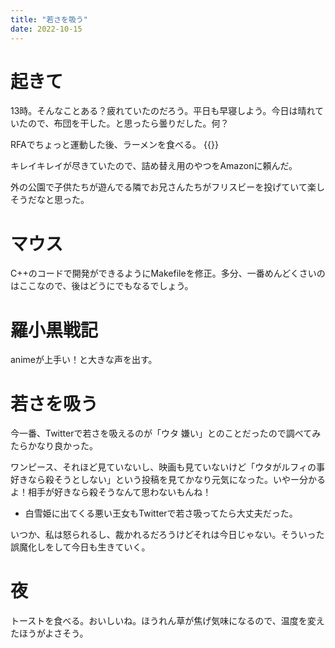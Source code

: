 ```yaml
---
title: "若さを吸う"
date: 2022-10-15
---
```


# 起きて
13時。そんなことある？疲れていたのだろう。平日も早寝しよう。今日は晴れていたので、布団を干した。と思ったら曇りだした。何？

RFAでちょっと運動した後、ラーメンを食べる。
{{<tweet user="dango_bot" id="1581297536140161024">}}

キレイキレイが尽きていたので、詰め替え用のやつをAmazonに頼んだ。

外の公園で子供たちが遊んでる隣でお兄さんたちがフリスビーを投げていて楽しそうだなと思った。

# マウス
C++のコードで開発ができるようにMakefileを修正。多分、一番めんどくさいのはここなので、後はどうにでもなるでしょう。

# 羅小黒戦記
animeが上手い！と大きな声を出す。

# 若さを吸う
今一番、Twitterで若さを吸えるのが「ウタ 嫌い」とのことだったので調べてみたらかなり良かった。

ワンピース、それほど見ていないし、映画も見ていないけど「ウタがルフィの事好きなら殺そうとしない」という投稿を見てかなり元気になった。いやー分かるよ！相手が好きなら殺そうなんて思わないもんね！
- 白雪姫に出てくる悪い王女もTwitterで若さ吸ってたら大丈夫だった。

いつか、私は怒られるし、裁かれるだろうけどそれは今日じゃない。そういった誤魔化しをして今日も生きていく。

# 夜
トーストを食べる。おいしいね。ほうれん草が焦げ気味になるので、温度を変えたほうがよさそう。
